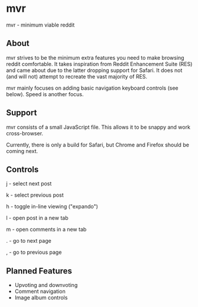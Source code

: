 # mvr
mvr - minimum viable reddit

## About

mvr strives to be the minimum extra features you need to make browsing reddit comfortable. It takes inspiration from Reddit Enhancement Suite (RES) and came about due to the latter dropping support for Safari. It does not (and will not) attempt to recreate the vast majority of RES.

mvr mainly focuses on adding basic navigation keyboard controls (see below). Speed is another focus.

## Support

mvr consists of a small JavaScript file. This allows it to be snappy and work cross-browser. 

Currently, there is only a build for Safari, but Chrome and Firefox should be coming next.

## Controls

j - select next post

k - select previous post

h - toggle in-line viewing ("expando")

l - open post in a new tab

m - open comments in a new tab

. - go to next page

, - go to previous page

## Planned Features

 - Upvoting and downvoting
 - Comment navigation
 - Image album controls
